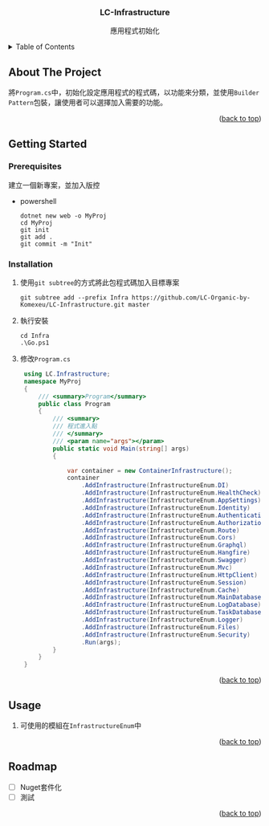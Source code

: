 <!-- Improved compatibility of back to top link: See: https://github.com/othneildrew/Best-README-Template/pull/73 -->
<a name="readme-top"></a>

<!-- PROJECT LOGO -->
<br />
<div align="center">
  <a href="https://github.com/LC-Organic-by-Komexeu/LC-Infrastructure">
  </a>

  <h3 align="center">LC-Infrastructure</h3>

  <p align="center">
    應用程式初始化
    <br />
  </p>
</div>



<!-- TABLE OF CONTENTS -->
<details>
  <summary>Table of Contents</summary>
  <ol>
    <li>
      <a href="#about-the-project">About The Project</a>
    </li>
    <li>
      <a href="#getting-started">Getting Started</a>
      <ul>
        <li><a href="#prerequisites">Prerequisites</a></li>
        <li><a href="#installation">Installation</a></li>
      </ul>
    </li>
    <li><a href="#usage">Usage</a></li>
    <li><a href="#roadmap">Roadmap</a></li>
  </ol>
</details>



<!-- ABOUT THE PROJECT -->
## About The Project

將`Program.cs`中，初始化設定應用程式的程式碼，以功能來分類，並使用`Builder Pattern`包裝，讓使用者可以選擇加入需要的功能。

<p align="right">(<a href="#readme-top">back to top</a>)</p>

<!-- GETTING STARTED -->
## Getting Started


### Prerequisites

建立一個新專案，並加入版控
* powershell
  ```pwsh
  dotnet new web -o MyProj
  cd MyProj
  git init
  git add .
  git commit -m "Init"
  ```

### Installation

1. 使用`git subtree`的方式將此包程式碼加入目標專案
   ```pwsh
   git subtree add --prefix Infra https://github.com/LC-Organic-by-Komexeu/LC-Infrastructure.git master
   ```
2. 執行安裝
   ```pwsh
   cd Infra
   .\Go.ps1
   ```
3. 修改`Program.cs`
   ```csharp
    using LC.Infrastructure;
    namespace MyProj
    {
        /// <summary>Program</summary>
        public class Program
        {
            /// <summary>
            /// 程式進入點
            /// </summary>
            /// <param name="args"></param>
            public static void Main(string[] args)
            {

                var container = new ContainerInfrastructure();
                container
                    .AddInfrastructure(InfrastructureEnum.DI)
                    .AddInfrastructure(InfrastructureEnum.HealthCheck)
                    .AddInfrastructure(InfrastructureEnum.AppSettings)
                    .AddInfrastructure(InfrastructureEnum.Identity)
                    .AddInfrastructure(InfrastructureEnum.Authentication)
                    .AddInfrastructure(InfrastructureEnum.Authorization)
                    .AddInfrastructure(InfrastructureEnum.Route)
                    .AddInfrastructure(InfrastructureEnum.Cors)
                    .AddInfrastructure(InfrastructureEnum.Graphql)
                    .AddInfrastructure(InfrastructureEnum.Hangfire)
                    .AddInfrastructure(InfrastructureEnum.Swagger)
                    .AddInfrastructure(InfrastructureEnum.Mvc)
                    .AddInfrastructure(InfrastructureEnum.HttpClient)
                    .AddInfrastructure(InfrastructureEnum.Session)
                    .AddInfrastructure(InfrastructureEnum.Cache)
                    .AddInfrastructure(InfrastructureEnum.MainDatabase)
                    .AddInfrastructure(InfrastructureEnum.LogDatabase)
                    .AddInfrastructure(InfrastructureEnum.TaskDatabase)
                    .AddInfrastructure(InfrastructureEnum.Logger)
                    .AddInfrastructure(InfrastructureEnum.Files)
                    .AddInfrastructure(InfrastructureEnum.Security)
                    .Run(args);
            }
        }
    }

   ```

<p align="right">(<a href="#readme-top">back to top</a>)</p>



<!-- USAGE EXAMPLES -->
## Usage

1. 可使用的模組在`InfrastructureEnum`中

<p align="right">(<a href="#readme-top">back to top</a>)</p>



<!-- ROADMAP -->
## Roadmap

- [ ] Nuget套件化
- [ ] 測試

<p align="right">(<a href="#readme-top">back to top</a>)</p>